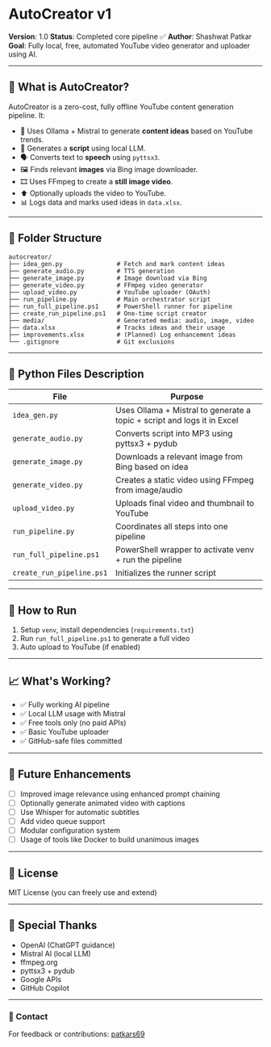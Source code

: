 # AutoCreator v1

**Version**: 1.0
**Status**: Completed core pipeline ✅
**Author**: Shashwat Patkar
**Goal**: Fully local, free, automated YouTube video generator and uploader using AI.

---

## 🚀 What is AutoCreator?

AutoCreator is a zero-cost, fully offline YouTube content generation pipeline. It:

* 🎯 Uses Ollama + Mistral to generate **content ideas** based on YouTube trends.
* 🧠 Generates a **script** using local LLM.
* 🗣️ Converts text to **speech** using `pyttsx3`.
* 🖼️ Finds relevant **images** via Bing image downloader.
* 🎞️ Uses FFmpeg to create a **still image video**.
* ⬆️ Optionally uploads the video to YouTube.
* 📊 Logs data and marks used ideas in `data.xlsx`.

---

## 📁 Folder Structure

```
autocreator/
├── idea_gen.py               # Fetch and mark content ideas
├── generate_audio.py         # TTS generation
├── generate_image.py         # Image download via Bing
├── generate_video.py         # FFmpeg video generator
├── upload_video.py           # YouTube uploader (OAuth)
├── run_pipeline.py           # Main orchestrator script
├── run_full_pipeline.ps1     # PowerShell runner for pipeline
├── create_run_pipeline.ps1   # One-time script creator
├── media/                    # Generated media: audio, image, video
├── data.xlsx                 # Tracks ideas and their usage
├── improvements.xlsx         # (Planned) Log enhancement ideas
└── .gitignore                # Git exclusions
```

---

## 🧠 Python Files Description

| File                      | Purpose                                                                 |
| ------------------------- | ----------------------------------------------------------------------- |
| `idea_gen.py`             | Uses Ollama + Mistral to generate a topic + script and logs it in Excel |
| `generate_audio.py`       | Converts script into MP3 using pyttsx3 + pydub                          |
| `generate_image.py`       | Downloads a relevant image from Bing based on idea                      |
| `generate_video.py`       | Creates a static video using FFmpeg from image/audio                    |
| `upload_video.py`         | Uploads final video and thumbnail to YouTube                            |
| `run_pipeline.py`         | Coordinates all steps into one pipeline                                 |
| `run_full_pipeline.ps1`   | PowerShell wrapper to activate venv + run the pipeline                  |
| `create_run_pipeline.ps1` | Initializes the runner script                                           |

---

## 📝 How to Run

1. Setup `venv`, install dependencies (`requirements.txt`)
2. Run `run_full_pipeline.ps1` to generate a full video
3. Auto upload to YouTube (if enabled)

---

## 📈 What's Working?

* ✅ Fully working AI pipeline
* ✅ Local LLM usage with Mistral
* ✅ Free tools only (no paid APIs)
* ✅ Basic YouTube uploader
* ✅ GitHub-safe files committed

---

## 🔧 Future Enhancements

* [ ] Improved image relevance using enhanced prompt chaining
* [ ] Optionally generate animated video with captions
* [ ] Use Whisper for automatic subtitles
* [ ] Add video queue support
* [ ] Modular configuration system
* [ ] Usage of tools like Docker to build unanimous images

---

## 📜 License

MIT License (you can freely use and extend)

---

## 🙌 Special Thanks

* OpenAI (ChatGPT guidance)
* Mistral AI (local LLM)
* ffmpeg.org
* pyttsx3 + pydub
* Google APIs
* GitHub Copilot

---

### 📌 Contact

For feedback or contributions: [patkars69](https://github.com/patkars69)

